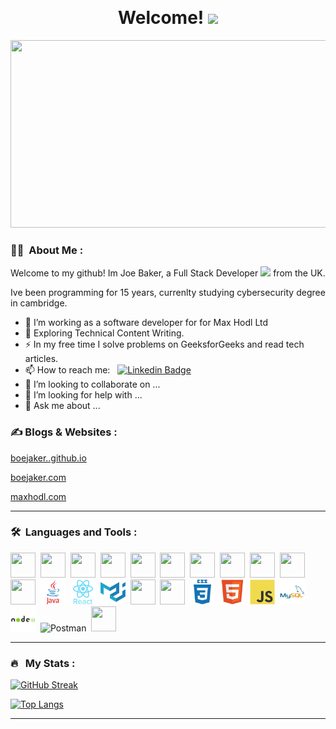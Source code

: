 <!-- **BoeJaker/BoeJaker** is a ✨ _special_ ✨ repository because its `README.md` (this file) appears on your GitHub profile. -->
<p align="center"><img src="https://komarev.com/ghpvc/?username=BoeJaker&style=flat-square&color=blue" alt=""></p>

<h1 align="center">Welcome! <img src="https://media.giphy.com/media/hvRJCLFzcasrR4ia7z/giphy.gif" width="40"></h1>

<p align="center"><img src="https://media.giphy.com/media/dWesBcTLavkZuG35MI/giphy.gif" width="600" height="300"  /></p>

### :man_technologist: &nbsp;About Me :

Welcome to my github! Im Joe Baker, a Full Stack Developer <img src="https://media.giphy.com/media/WUlplcMpOCEmTGBtBW/giphy.gif" width="30"> from the UK.

Ive been programming for 15 years, currenlty studying cybersecurity degree in cambridge. 

- 🔭 I’m working as a software developer for for Max Hodl Ltd
- 🌱 Exploring Technical Content Writing.
- ⚡ In my free time I solve problems on GeeksforGeeks and read tech articles.
- 📫 How to reach me: &nbsp; [![Linkedin Badge](https://img.shields.io/badge/-boejaker-blue?style=flat&logo=Linkedin&logoColor=white)](https://www.linkedin.com/in/boejaker)
- 👯 I’m looking to collaborate on ...
- 🤔 I’m looking for help with ...
- 💬 Ask me about ...


### ✍️ Blogs & Websites : 

[boejaker..github.io](Portfolio)

[boejaker.com](Boejaker.com)

[maxhodl.com](maxhodl.com)

---
### 🛠 &nbsp;Languages and Tools :

<p>
<img src="https://cdn.jsdelivr.net/gh/devicons/devicon/icons/python/python-original-wordmark.svg" width="40" height="40"/>&nbsp;
<img src="https://cdn.jsdelivr.net/gh/devicons/devicon/icons/rust/rust-plain.svg" width="40" height="40"/>&nbsp;
<img src="https://cdn.jsdelivr.net/gh/devicons/devicon/icons/c/c-original.svg" width="40" height="40"/>&nbsp;
<img src="https://cdn.jsdelivr.net/gh/devicons/devicon/icons/django/django-plain.svg" width="40" height="40"/>&nbsp;
<img src="https://cdn.jsdelivr.net/gh/devicons/devicon/icons/arduino/arduino-original-wordmark.svg" width="40" height="40"/>&nbsp;
<img src="https://cdn.jsdelivr.net/gh/devicons/devicon/icons/raspberrypi/raspberrypi-original.svg" width="40" height="40"/>&nbsp;
<img src="https://cdn.jsdelivr.net/gh/devicons/devicon/icons/docker/docker-original-wordmark.svg" width="40" height="40"/>&nbsp;
<img src="https://cdn.jsdelivr.net/gh/devicons/devicon/icons/vagrant/vagrant-original.svg" width="40" height="40"/>&nbsp;
<img src="https://cdn.jsdelivr.net/gh/devicons/devicon/icons/bash/bash-original.svg" width="40" height="40"/>&nbsp;
<img src="https://cdn.jsdelivr.net/gh/devicons/devicon/icons/linux/linux-original.svg" width="40" height="40"/>&nbsp;
<img src="https://cdn.jsdelivr.net/gh/devicons/devicon/icons/debian/debian-original-wordmark.svg"  width="40" height="40"/>&nbsp;
<img src="https://github.com/devicons/devicon/blob/master/icons/java/java-original-wordmark.svg" title="Java" alt="Java" width="40" height="40"/>&nbsp;
<img src="https://github.com/devicons/devicon/blob/master/icons/react/react-original-wordmark.svg" title="React" alt="React" width="40" height="40"/>&nbsp;
<img src="https://github.com/devicons/devicon/blob/master/icons/materialui/materialui-original.svg" title="Material UI" alt="Material UI" width="40" height="40"/>&nbsp;
<img src="https://cdn.jsdelivr.net/gh/devicons/devicon/icons/php/php-original.svg" width="40" height="40"/>&nbsp;
<img src="https://cdn.jsdelivr.net/gh/devicons/devicon/icons/bootstrap/bootstrap-original.svg" width="40" height="40"/>&nbsp;
<img src="https://github.com/devicons/devicon/blob/master/icons/css3/css3-plain-wordmark.svg"  title="CSS3" alt="CSS" width="40" height="40"/>&nbsp;
<img src="https://github.com/devicons/devicon/blob/master/icons/html5/html5-original.svg" title="HTML5" alt="HTML" width="40" height="40"/>&nbsp;
<img src="https://github.com/devicons/devicon/blob/master/icons/javascript/javascript-original.svg" title="JavaScript" alt="JavaScript" width="40" height="40"/>&nbsp;
<img src="https://github.com/devicons/devicon/blob/master/icons/mysql/mysql-original-wordmark.svg" title="MySQL"  alt="MySQL" width="40" height="40"/>&nbsp;
<img src="https://github.com/devicons/devicon/blob/master/icons/nodejs/nodejs-original-wordmark.svg" title="NodeJS" alt="NodeJS" width="40" height="40"/>&nbsp;
<img src="https://www.vectorlogo.zone/logos/getpostman/getpostman-icon.svg" title="Postman"  alt="Postman" width="40" height="40"/>&nbsp;
<img src="https://cdn.jsdelivr.net/gh/devicons/devicon/icons/git/git-original.svg" width="40" height="40"/>&nbsp;
          
</p>

---

### 🔥 &nbsp; My Stats :
[![GitHub Streak](https://github-readme-streak-stats.herokuapp.com?user=BoeJaker&theme=dark&hide_border=true)](https://git.io/streak-stats)

[![Top Langs](https://github-readme-stats.vercel.app/api/top-langs/?username=BoeJaker&layout=pie&theme=dark)](https://github.com/anuraghazra/github-readme-stats)

---



